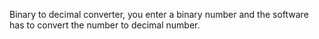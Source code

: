 Binary to decimal converter, you enter a binary number and the software has to convert the number to decimal number.